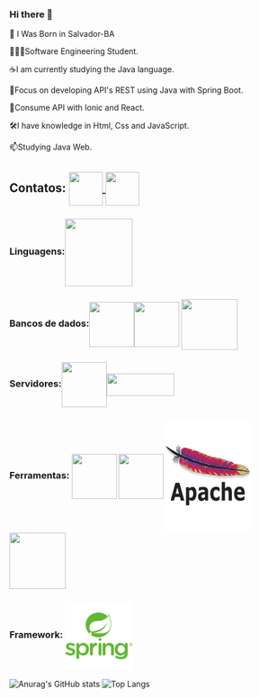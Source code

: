 ### Hi there 👋
📍 I Was Born in Salvador-BA 
 
👨🏻‍🎓Software Engineering Student.

☕️I am currently studying the Java language.

🎯Focus on developing API's REST using Java with Spring Boot.

🎯Consume API with Ionic and React.

🛠I have knowledge in Html, Css and JavaScript.

📫Studying Java Web.

## Contatos: <a href="https://www.linkedin.com/in/caio-victor-de-macedo-728851208/"> <img align = "center" height = "60" width = "60" src="https://user-images.githubusercontent.com/65747791/112214375-e0d56400-8bfd-11eb-80f9-7f50a3f53ab8.png">  <a href="https://www.instagram.com/ccaiomacedo/"><img align = "center" height = "60" width = "60" src="https://user-images.githubusercontent.com/65747791/112214049-84724480-8bfd-11eb-8128-af9840f1feff.png"> 
 </a>  
 
### Linguagens:<img align = "center" height = "120" width = "120" src="https://user-images.githubusercontent.com/65747791/112215492-31998c80-8bff-11eb-833d-c3c106aded53.png">
 
### Bancos de dados:<img align = "center" height = "80" width = "80" src="https://user-images.githubusercontent.com/65747791/112216540-63f7b980-8c00-11eb-853f-24d4726e4fb7.png"><img align = "center" height = "80" width = "80" src="https://user-images.githubusercontent.com/65747791/112216711-96091b80-8c00-11eb-88dd-d4c0913a7f50.png"> <img align = "center" height = "90" width = "100" src="https://www.h2database.com/html/images/h2-logo-2.png">

### Servidores:<img align = "center" height = "80" width = "80" src="https://user-images.githubusercontent.com/65747791/112217165-1596ea80-8c01-11eb-9bd5-580cd35e4bf3.png"><img align = "center" height = "40" width = "120" src="https://user-images.githubusercontent.com/65747791/112217696-981faa00-8c01-11eb-9c79-20328b74f58e.png"> 
 
### Ferramentas: <img align = "center" height = "80" width = "80" src= "https://upload.wikimedia.org/wikipedia/commons/thumb/9/9c/IntelliJ_IDEA_Icon.svg/768px-IntelliJ_IDEA_Icon.svg.png"> <img align = "center" height = "80" width = "80" src= "https://cdn.worldvectorlogo.com/logos/eclipse-11.svg"> <img align = "center" height = "200" width = "150" src= "https://raw.githubusercontent.com/devicons/devicon/master/icons/apache/apache-original-wordmark.svg"> <img align = "center" height = "100" width = "100" src= "https://miro.medium.com/max/512/1*fVBL9mtLJmHIH6YpU7WvHQ.png">

 
### Framework: <img align = "center" height = "120" width = "120" src= "https://raw.githubusercontent.com/devicons/devicon/master/icons/spring/spring-original-wordmark.svg">


![Anurag's GitHub stats](https://github-readme-stats.vercel.app/api?username=ccaiomacedo&show_icons=true&theme=radical)
 ![Top Langs](https://github-readme-stats.vercel.app/api/top-langs/?username=ccaiomacedo&layout=compact&theme=omni)



<!--
**ccaiomacedo/ccaiomacedo** is a ✨ _special_ ✨ repository because its `README.md` (this file) appears on your GitHub profile.

